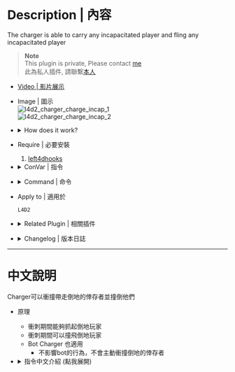 # Description | 內容
The charger is able to carry any incapacitated player and fling any incapacitated player

> __Note__ <br/>
This plugin is private, Please contact [me](https://github.com/fbef0102/Game-Private_Plugin#私人插件列表-private-plugins-list)<br/>
此為私人插件, 請聯繫[本人](https://github.com/fbef0102/Game-Private_Plugin#私人插件列表-private-plugins-list)

* [Video | 影片展示](https://youtu.be/2EOpXBKgnxE)

* Image | 圖示
	<br/>![l4d2_charger_charge_incap_1](image/l4d2_charger_charge_incap_1.gif)
	<br/>![l4d2_charger_charge_incap_2](image/l4d2_charger_charge_incap_2.gif)

* <details><summary>How does it work?</summary>

	* Charger can carry any incapacitated player
	* Charger can impact any incapacitated player during charging
	* Also apply to bot charger
</details>

* Require | 必要安裝
	1. [left4dhooks](https://forums.alliedmods.net/showthread.php?t=321696)

* <details><summary>ConVar | 指令</summary>

	* cfg/sourcemod/l4d2_charger_charge_incap.cfg
		```php
		// 0=Plugin off, 1=Plugin on.
		l4d2_charger_charge_incap_enable "1"
		```
</details>

* <details><summary>Command | 命令</summary>

	None
</details>

* Apply to | 適用於
	```
	L4D2
	```

* <details><summary>Related Plugin | 相關插件</summary>

	1. [l4d2_charger_grab](/Plugin_插件/Charger_Charger/l4d2_charger_grab): The Charger can grab survivor and drop
		> Charger可以徒手抓住人類趴趴走 (Bot 也適用)
	2. [l4d2_charger_unstoppable](/Plugin_插件/Charger_Charger/l4d2_charger_unstoppable): Adds a lot of abilities and powers to the Charger to become unstoppable titan.
		> 增強Charger，賦予多種超能力成為無人能檔的雷神 (Bot 也適用)
</details>

* <details><summary>Changelog | 版本日誌</summary>

	* v1.4 (2023-12-22)
		* Improve code

	* v1.1 (2023-7-11)
		* Require left4dhooks v1.34 or above

	* v1.0
		* Initial Release
</details>

- - - -
# 中文說明
Charger可以衝撞帶走倒地的倖存者並撞倒他們

* 原理
	* 衝刺期間能夠抓起倒地玩家
	* 衝刺期間可以撞飛倒地玩家
	* Bot Charger 也適用
		* 不影響bot的行為，不會主動衝撞倒地的倖存者

* <details><summary>指令中文介紹 (點我展開)</summary>

	* cfg/sourcemod/l4d2_charger_charge_incap.cfg
		```php
		// 0=關閉插件, 1=開啟插件
		l4d2_charger_charge_incap_enable "1"
		```
</details>